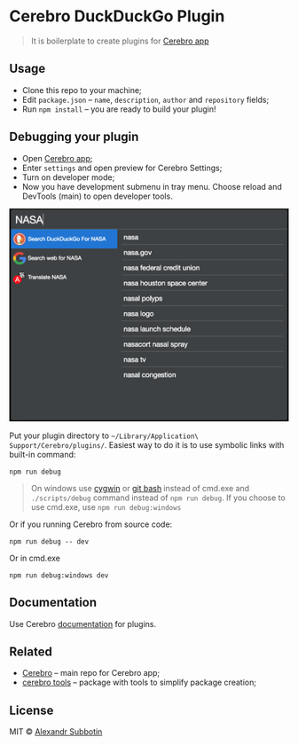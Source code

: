 # Cerebro DuckDuckGo Plugin

> It is boilerplate to create plugins for [Cerebro app](http://www.cerebroapp.com)

## Usage
* Clone this repo to your machine;
* Edit `package.json` – `name`, `description`, `author` and `repository` fields;
* Run `npm install` – you are ready to build your plugin!

## Debugging your plugin
* Open [Cerebro app](http://www.cerebroapp.com);
* Enter `settings` and open preview for Cerebro Settings;
* Turn on developer mode;
* Now you have development submenu in tray menu. Choose reload and DevTools (main) to open developer tools.

![](screenshot.png)

Put your plugin directory to `~/Library/Application\ Support/Cerebro/plugins/`. Easiest way to do it is to use symbolic links with built-in command:
```
npm run debug
```


> On windows use [cygwin](https://www.cygwin.com/) or [git bash](https://git-scm.com/download/win) instead of cmd.exe and `./scripts/debug` command instead of `npm run debug`.
If you choose to use cmd.exe, use `npm run debug:windows`

Or if you running Cerebro from source code:
```
npm run debug -- dev
```
Or in cmd.exe
```
npm run debug:windows dev
```

## Documentation
Use Cerebro [documentation](https://github.com/KELiON/cerebro/blob/master/docs/plugins.md) for plugins.

## Related

* [Cerebro](http://github.com/KELiON/cerebro) – main repo for Cerebro app;
* [cerebro tools](http://github.com/KELiON/cerebro-tools) – package with tools to simplify package creation;

## License

MIT © [Alexandr Subbotin](http://asubbotin.ru)
